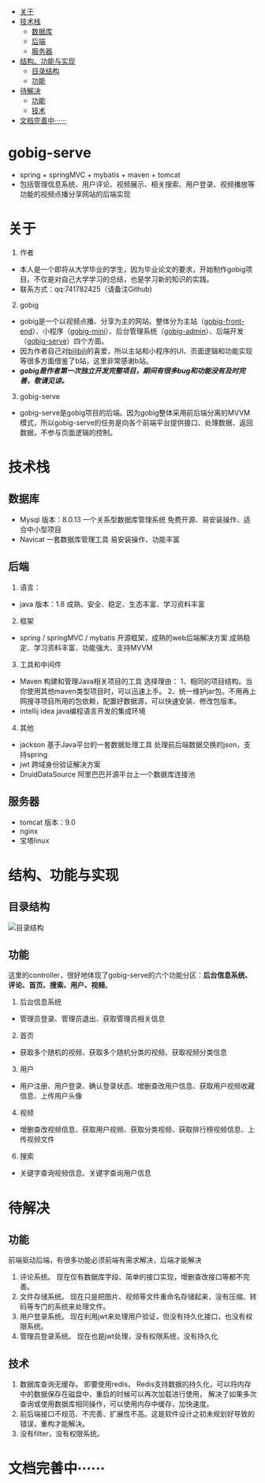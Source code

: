 <!-- TOC -->

- [关于](#%E5%85%B3%E4%BA%8E)
- [技术栈](#%E6%8A%80%E6%9C%AF%E6%A0%88)
    - [数据库](#%E6%95%B0%E6%8D%AE%E5%BA%93)
    - [后端](#%E5%90%8E%E7%AB%AF)
    - [服务器](#%E6%9C%8D%E5%8A%A1%E5%99%A8)
- [结构、功能与实现](#%E7%BB%93%E6%9E%84%E5%8A%9F%E8%83%BD%E4%B8%8E%E5%AE%9E%E7%8E%B0)
    - [目录结构](#%E7%9B%AE%E5%BD%95%E7%BB%93%E6%9E%84)
    - [功能](#%E5%8A%9F%E8%83%BD)
- [待解决](#%E5%BE%85%E8%A7%A3%E5%86%B3)
    - [功能](#%E5%8A%9F%E8%83%BD)
    - [技术](#%E6%8A%80%E6%9C%AF)
- [文档完善中······](#%E6%96%87%E6%A1%A3%E5%AE%8C%E5%96%84%E4%B8%AD%C2%B7%C2%B7%C2%B7%C2%B7%C2%B7%C2%B7)

<!-- /TOC -->

# gobig-serve
- spring + springMVC + mybatis + maven + tomcat
- 包括管理信息系统、用户评论、视频展示、相关搜索、用户登录、视频播放等功能的视频点播分享网站的后端实现

# 关于
1. 作者
- 本人是一个即将从大学毕业的学生，因为毕业论文的要求，开始制作gobig项目。不仅是对自己大学学习的总结，也是学习新的知识的实践。
- 联系方式：qq:741782425（请备注Github)

2. gobig
- gobig是一个以视频点播、分享为主的网站。整体分为主站（[gobig-front-end](https://github.com/SHGgo/gobig-front-end)）、小程序（[gobig-mini](https://github.com/SHGgo/gobig-front-end)）、后台管理系统（[gobig-admin](https://github.com/SHGgo/gobig-front-end)）、后端开发（[gobig-serve](https://github.com/SHGgo/gobig-serve)）四个方面。
- 因为作者自己对[bilibili](https://www.bilibili.com/)的喜爱，所以主站和小程序的UI、页面逻辑和功能实现等很多方面借鉴了b站，这里非常感谢b站。
- ***gobig是作者第一次独立开发完整项目，期间有很多bug和功能没有及时完善，敬请见谅。***

3. gobig-serve
- gobig-serve是gobig项目的后端。因为gobig整体采用前后端分离的MVVM模式，所以gobig-serve的任务是向各个前端平台提供接口、处理数据、返回数据，不参与页面逻辑的控制。

# 技术栈

## 数据库
- Mysql
版本：8.0.13
一个关系型数据库管理系统
免费开源、易安装操作、适合中小型项目
- Navicat
一套数据库管理工具
易安装操作、功能丰富

## 后端
1. 语言：
- java 
版本：1.8
成熟、安全、稳定、生态丰富、学习资料丰富
2. 框架
- spring / springMVC / mybatis
开源框架，成熟的web后端解决方案
成熟稳定、学习资料丰富、功能强大、支持MVVM
3. 工具和中间件
- Maven
构建和管理Java相关项目的工具
选择理由：
1、相同的项目结构。当你使用其他maven类型项目时，可以迅速上手。
2、统一维护jar包。不用再上网搜寻项目所用的包依赖，配置好数据源，可以快速安装、修改包版本。
- intellij idea
java编程语言开发的集成环境
4. 其他
- jackson
基于Java平台的一套数据处理工具
处理前后端数据交换的json，支持spring
- jwt
跨域身份验证解决方案
- DruidDataSource
阿里巴巴开源平台上一个数据库连接池

## 服务器
- tomcat
版本：9.0
- nginx
- 宝塔linux

# 结构、功能与实现

## 目录结构
![目录结构](https://img-blog.csdnimg.cn/202004251728581.png?x-oss-process=image/watermark,type_ZmFuZ3poZW5naGVpdGk,shadow_10,text_aHR0cHM6Ly9ibG9nLmNzZG4ubmV0L3FxXzQxNzg1OTIy,size_16,color_FFFFFF,t_70)

## 功能
这里的controller，很好地体现了gobig-serve的六个功能分区：**后台信息系统、评论、首页、搜索、用户、视频**。
1. 后台信息系统
- 管理员登录、管理员退出、获取管理员相关信息
2. 首页
- 获取多个随机的视频、获取多个随机分类的视频、获取视频分类信息
3. 用户
- 用户注册、用户登录、确认登录状态、增删查改用户信息、获取用户视频收藏信息、上传用户头像
4. 视频
- 增删查改视频信息、获取用户视频、获取分类视频、获取排行榜视频信息、上传视频文件
6. 搜索
- 关键字查询视频信息、关键字查询用户信息

# 待解决

## 功能
前端驱动后端，有很多功能必须前端有需求解决，后端才能解决
1. 评论系统。
现在仅有数据库字段、简单的接口实现，增删查改接口等都不完善。
2. 文件存储系统。
现在只是把图片、视频等文件重命名存储起来，没有压缩、转码等专门的系统来处理文件。
3. 用户登录系统。
现在利用jwt来处理用户验证，但没有持久化接口，也没有权限系统。
4. 管理员登录系统。
现在也是jwt处理，没有权限系统，没有持久化

## 技术
1. 数据库查询无缓存。
即要使用redis，
Redis支持数据的持久化，可以将内存中的数据保存在磁盘中，重启的时候可以再次加载进行使用，
解决了如果多次查询或使用数据库相同操作，可以使用内存中缓存，加快速度。
2. 前后端接口不规范、不完善、扩展性不高。这是软件设计之初未规划好导致的错误，重构才能解决。
3. 没有filter，没有权限系统。

# 文档完善中······



